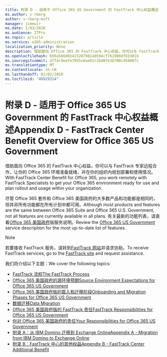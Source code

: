 ```yaml
---
title: 附录 D - 适用于 Office 365 US Government 的 FastTrack 中心权益概述
ms.author: v-rberg
author: v-rberg-msft
manager: jimmuir
ms.date: 1/03/2020
ms.audience: ITPro
ms.topic: article
ms.service: o365-administration
localization_priority: None
description: 借助面向 Office 365 的 FastTrack 中心权益，你可以与 FastTrack 专家远程合作，让你的 Office 365 环境准备就绪，并在你的组织内规划部署和使用情况。
ms.openlocfilehash: 65ba566d024232879814d594cf761900df83301b
ms.sourcegitcommit: d7f4c9eafe7855c6ae02c2bd0fe3b700c458007c
ms.translationtype: MT
ms.contentlocale: zh-CN
ms.lasthandoff: 01/02/2020
ms.locfileid: "40929314"
---
```

# <a name="appendix-d---fasttrack-center-benefit-overview-for-office-365-us-government"></a><span data-ttu-id="b4cb1-103">附录 D - 适用于 Office 365 US Government 的 FastTrack 中心权益概述</span><span class="sxs-lookup"><span data-stu-id="b4cb1-103">Appendix D - FastTrack Center Benefit Overview for Office 365 US Government</span></span>

<span data-ttu-id="b4cb1-104">借助面向 Office 365 的 FastTrack 中心权益，你可以与 FastTrack 专家远程合作，让你的 Office 365 环境准备就绪，并在你的组织内规划部署和使用情况。</span><span class="sxs-lookup"><span data-stu-id="b4cb1-104">With FastTrack Center Benefit for Office 365, you work remotely with FastTrack Specialists to get your Office 365 environment ready for use and plan rollout and usage within your organization.</span></span> 
  
<span data-ttu-id="b4cb1-105">尽管 Office 365 套件和 Office 365 美国政府的大多数产品和功能都是相同的，但并非所有功能都在所有计划中都可用。</span><span class="sxs-lookup"><span data-stu-id="b4cb1-105">Although most products and features are the same between Office 365 Suite and Office 365 U.S. Government, not all features are currently available in all plans.</span></span> <span data-ttu-id="b4cb1-106">有关最新的功能列表，请查看[Office 365 美国政府](https://aka.ms/aboutgovcloud)版服务说明。</span><span class="sxs-lookup"><span data-stu-id="b4cb1-106">Review the [Office 365 US Government](https://aka.ms/aboutgovcloud) service description for the most up-to-date list of features.</span></span>

> [!NOTE]
> <span data-ttu-id="b4cb1-107">若要接收 FastTrack 服务，请转到[FastTrack 网站](https://go.microsoft.com/fwlink/?linkid=780698)并请求协助。</span><span class="sxs-lookup"><span data-stu-id="b4cb1-107">To receive FastTrack services, go to the [FastTrack site](https://go.microsoft.com/fwlink/?linkid=780698) and request assistance.</span></span>  

<span data-ttu-id="b4cb1-108">我们将介绍以下主题：</span><span class="sxs-lookup"><span data-stu-id="b4cb1-108">We cover the following topics:</span></span>
- [<span data-ttu-id="b4cb1-109">FastTrack 流程</span><span class="sxs-lookup"><span data-stu-id="b4cb1-109">The FastTrack Process</span></span>](O365-fasttrack-process.md) 
- [<span data-ttu-id="b4cb1-110">Office 365 美国政府的源环境预期</span><span class="sxs-lookup"><span data-stu-id="b4cb1-110">Source Environment Expectations for Office 365 US Government</span></span>](US-Gov-appendix-source-environment-expectations.md)   
- [<span data-ttu-id="b4cb1-111">Office 365 美国政府版的载入和迁移阶段</span><span class="sxs-lookup"><span data-stu-id="b4cb1-111">Onboarding and Migration Phases for Office 365 US Government</span></span>](US-Gov-appendix-onboarding-and-migration.md)
- [<span data-ttu-id="b4cb1-112">数据迁移</span><span class="sxs-lookup"><span data-stu-id="b4cb1-112">Data Migration</span></span>](O365-data-migration.md)    
- [<span data-ttu-id="b4cb1-113">Office 365 美国政府版的 FastTrack 责任</span><span class="sxs-lookup"><span data-stu-id="b4cb1-113">FastTrack Responsibilities for Office 365 US Government</span></span>](US-Gov-appendix-fasttrack-responsibilities.md)   
- [<span data-ttu-id="b4cb1-114">你对 Office 365 美国政府的责任</span><span class="sxs-lookup"><span data-stu-id="b4cb1-114">Your Responsibilities for Office 365 US Government</span></span>](US-Gov-appendix-your-responsibilities.md) 
- [<span data-ttu-id="b4cb1-115">附录 A：从 IBM Domino 迁移到 Exchange Online</span><span class="sxs-lookup"><span data-stu-id="b4cb1-115">Appendix A - Migration from IBM Domino to Exchange Online</span></span>](O365-from-ibm-domino-to-exchange-online.md)   
- [<span data-ttu-id="b4cb1-116">附录 B：FastTrack 中心的其他权益</span><span class="sxs-lookup"><span data-stu-id="b4cb1-116">Appendix B - FastTrack Center Additional Benefit</span></span>](O365-fasttrack-additional-benefits.md)


